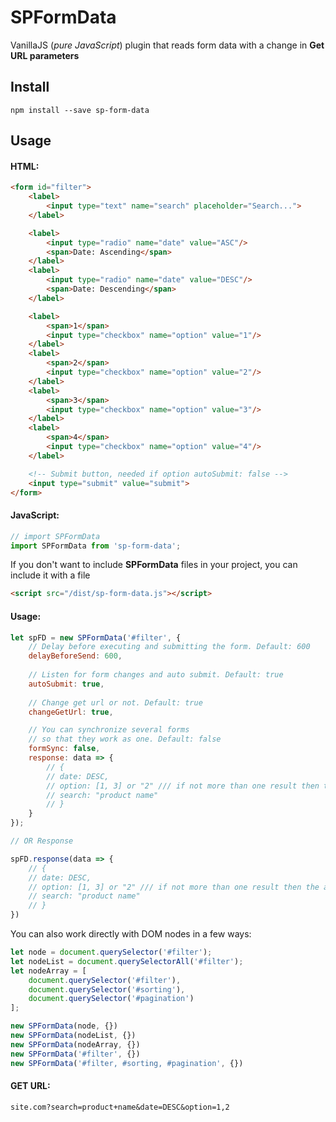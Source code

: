 # SPFormData

VanillaJS (_pure JavaScript_) plugin that reads form data with a change in **Get URL parameters**

## Install

```text
npm install --save sp-form-data
```

## Usage

#### HTML:
```html
<form id="filter">
    <label>
        <input type="text" name="search" placeholder="Search...">
    </label>

    <label>
        <input type="radio" name="date" value="ASC"/>
        <span>Date: Ascending</span>
    </label>
    <label>
        <input type="radio" name="date" value="DESC"/>
        <span>Date: Descending</span>
    </label>

    <label>
        <span>1</span>
        <input type="checkbox" name="option" value="1"/>
    </label>
    <label>
        <span>2</span>
        <input type="checkbox" name="option" value="2"/>
    </label>
    <label>
        <span>3</span>
        <input type="checkbox" name="option" value="3"/>
    </label>
    <label>
        <span>4</span>
        <input type="checkbox" name="option" value="4"/>
    </label>

    <!-- Submit button, needed if option autoSubmit: false -->
    <input type="submit" value="submit">
</form>
```

#### JavaScript:
```js
// import SPFormData
import SPFormData from 'sp-form-data';
```
If you don't want to include **SPFormData** files in your project, you can include it with a file
```html
<script src="/dist/sp-form-data.js"></script>
```

#### Usage:

```js
let spFD = new SPFormData('#filter', {
    // Delay before executing and submitting the form. Default: 600
    delayBeforeSend: 600,
    
    // Listen for form changes and auto submit. Default: true 
    autoSubmit: true,
    
    // Change get url or not. Default: true
    changeGetUrl: true,

    // You can synchronize several forms 
    // so that they work as one. Default: false
    formSync: false,
    response: data => {        
        // {
        // date: DESC,
        // option: [1, 3] or "2" /// if not more than one result then the answer will contain a string,
        // search: "product name"
        // }
    }
});

// OR Response

spFD.response(data => {
    // {
    // date: DESC,
    // option: [1, 3] or "2" /// if not more than one result then the answer will contain a string,
    // search: "product name"
    // }
})
```

You can also work directly with DOM nodes in a few ways:
```js
let node = document.querySelector('#filter');
let nodeList = document.querySelectorAll('#filter');
let nodeArray = [
    document.querySelector('#filter'),
    document.querySelector('#sorting'),
    document.querySelector('#pagination')
];

new SPFormData(node, {})
new SPFormData(nodeList, {})
new SPFormData(nodeArray, {})
new SPFormData('#filter', {})
new SPFormData('#filter, #sorting, #pagination', {})
```

#### GET URL:
```text
site.com?search=product+name&date=DESC&option=1,2
```
